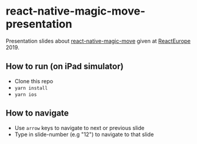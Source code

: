 # react-native-magic-move-presentation

Presentation slides about [react-native-magic-move](https://github.com/IjzerenHein/react-native-magic-move) given at [ReactEurope](https://www.react-europe.org/) 2019.

## How to run (on iPad simulator)

- Clone this repo
- `yarn install`
- `yarn ios`

## How to navigate

- Use `arrow` keys to navigate to next or previous slide
- Type in slide-number (e.g "12") to navigate to that slide